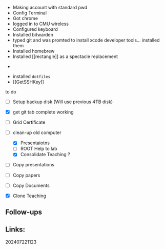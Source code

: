 
-  Making account with standard pwd
- Config Terminal 
- Got chrome
- logged in to CMU wireless
- Configured keyboard
- Installed bitwarden
- typed git and was promted to install xcode developer tools... installed them
- Installed homebrew
- Installed [[rectangle]] as a spectacle replacement 
- ```brew install emacs
- installed ```dotfiles```
- [[GetSSHKey]]



to do
- [ ] Setup backup disk (Will use previous 4TB disk)
- [x]  get git tab complete working
- [ ] Grid Certificate
- [ ]  clean-up old computer
	- [x] Presentaiotns 
	- [ ] ROOT Help to lab
	- [x] Consolidate Teaching ?
- [ ] Copy presentations
- [ ] Copy papers
- [ ] Copy Documents
- [x] Clone Teaching





## Follow-ups


## Links: 



202407221123
